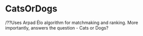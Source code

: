 # CatsOrDogs
/??Uses Arpad Élo algorithm for matchmaking and ranking. More importantly, answers the question - Cats or Dogs?
